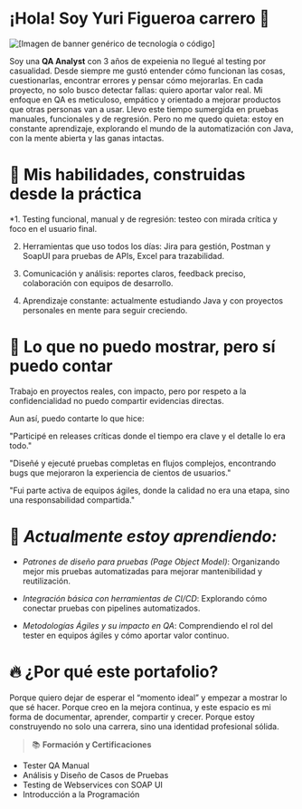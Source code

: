 # ¡Hola! Soy Yuri Figueroa carrero 🤝

![[Imagen de banner genérico de tecnología o código]](https://placehold.co/800x200/6366F1/E0E7FF?text=QA+Analyst+%26+Future+Automator)

Soy una **QA Analyst** con 3 años de expeienia no llegué al testing por casualidad. Desde siempre me gustó entender cómo funcionan las cosas, cuestionarlas, encontrar errores y pensar cómo mejorarlas. En cada proyecto, no solo busco detectar fallas: quiero aportar valor real. Mi enfoque en QA es meticuloso, empático y orientado a mejorar productos que otras personas van a usar.
Llevo este tiempo sumergida en pruebas manuales, funcionales y de regresión. Pero no me quedo quieta: estoy en constante aprendizaje, explorando el mundo de la automatización con Java, con la mente abierta y las ganas intactas.

# 🧠 **Mis habilidades, construidas desde la práctica**

*1. Testing funcional, manual y de regresión: testeo con mirada crítica y foco en el usuario final.

2. Herramientas que uso todos los días: Jira para gestión, Postman y SoapUI para pruebas de APIs, Excel para trazabilidad.
   
3. Comunicación y análisis: reportes claros, feedback preciso, colaboración con equipos de desarrollo.

4. Aprendizaje constante: actualmente estudiando Java y con proyectos personales en mente para seguir creciendo.


# 📓 **Lo que no puedo mostrar, pero sí puedo contar**
Trabajo en proyectos reales, con impacto, pero por respeto a la confidencialidad no puedo compartir evidencias directas.

Aun así, puedo contarte lo que hice:

"Participé en releases críticas donde el tiempo era clave y el detalle lo era todo."

"Diseñé y ejecuté pruebas completas en flujos complejos, encontrando bugs que mejoraron la experiencia de cientos de usuarios."

"Fui parte activa de equipos ágiles, donde la calidad no era una etapa, sino una responsabilidad compartida."

# 🌱 *Actualmente estoy aprendiendo:*

- *Patrones de diseño para pruebas (Page Object Model)*: Organizando mejor mis pruebas automatizadas para mejorar mantenibilidad y reutilización.

- *Integración básica con herramientas de CI/CD*: Explorando cómo conectar pruebas con pipelines automatizados.

- *Metodologías Ágiles y su impacto en QA*: Comprendiendo el rol del tester en equipos ágiles y cómo aportar valor continuo.

# 🔥  **¿Por qué este portafolio?**
Porque quiero dejar de esperar el “momento ideal” y empezar a mostrar lo que sé hacer.
Porque creo en la mejora continua, y este espacio es mi forma de documentar, aprender, compartir y crecer.
Porque estoy construyendo no solo una carrera, sino una identidad profesional sólida.

> 📚 **Formación y Certificaciones**
- Tester QA Manual
- Análisis y Diseño de Casos de Pruebas
- Testing de Webservices con SOAP UI
- Introducción a la Programación
